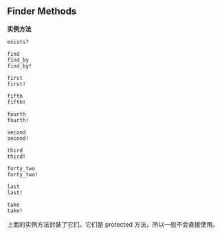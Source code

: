 ## Finder Methods

**实例方法**

```
exists?

find
find_by
find_by!

first
first!

fifth
fifth!

fourth
fourth!

second
second!

third
third!

forty_two
forty_two!

last
last!

take
take!
```

上面的实例方法封装了它们。它们是 protected 方法，所以一般不会直接使用。
